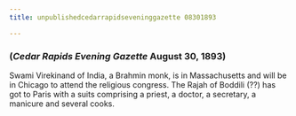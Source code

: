 ```yaml
---
title: unpublishedcedarrapidseveninggazette 08301893

---
```





  

### (*Cedar Rapids Evening Gazette* August 30, 1893)

Swami Virekinand of India, a Brahmin monk, is in Massachusetts and will
be in Chicago to attend the religious congress. The Rajah of Boddili
(??) has got to Paris with a suits comprising a priest, a doctor, a
secretary, a manicure and several cooks.


